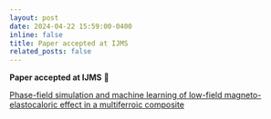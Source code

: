 ```yaml
---
layout: post
date: 2024-04-22 15:59:00-0400
inline: false
title: Paper accepted at IJMS
related_posts: false
---
```

**Paper accepted at IJMS** 🎉 

[Phase-field simulation and machine learning of low-field magneto-elastocaloric effect in a multiferroic composite](https://www.sciencedirect.com/science/article/pii/S0020740324003588?via%3Dihub)


